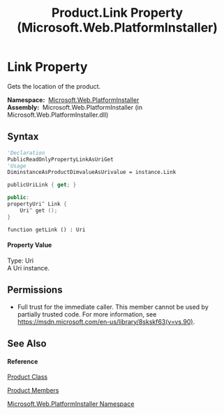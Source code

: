 ﻿---
title: Product.Link Property  (Microsoft.Web.PlatformInstaller)
TOCTitle: Link Property
ms:assetid: P:Microsoft.Web.PlatformInstaller.Product.Link
ms:mtpsurl: https://msdn.microsoft.com/en-us/library/microsoft.web.platforminstaller.product.link(v=VS.90)
ms:contentKeyID: 22049687
ms.date: 05/02/2012
mtps_version: v=VS.90
f1_keywords:
- Microsoft.Web.PlatformInstaller.Product.Link
- Microsoft.Web.PlatformInstaller.Product.get_Link
dev_langs:
- CSharp
- JScript
- VB
- c++
api_location:
- Microsoft.Web.PlatformInstaller.dll
api_name:
- Microsoft.Web.PlatformInstaller.Product.get_Link
- Microsoft.Web.PlatformInstaller.Product.Link
api_type:
- Managed
topic_type:
- apiref
- kbSyntax
product_family_name: VS
ROBOTS: INDEX,FOLLOW
---

# Link Property

Gets the location of the product.

**Namespace:**  [Microsoft.Web.PlatformInstaller](microsoft-web-platforminstaller-namespace.md)  
**Assembly:**  Microsoft.Web.PlatformInstaller (in Microsoft.Web.PlatformInstaller.dll)

## Syntax

``` vb
'Declaration
PublicReadOnlyPropertyLinkAsUriGet
'Usage
DiminstanceAsProductDimvalueAsUrivalue = instance.Link
```

``` csharp
publicUriLink { get; }
```

``` c++
public:
propertyUri^ Link {
    Uri^ get ();
}
```

``` jscript
function getLink () : Uri
```

#### Property Value

Type: Uri  
A Uri instance.  

## Permissions

  - Full trust for the immediate caller. This member cannot be used by partially trusted code. For more information, see <https://msdn.microsoft.com/en-us/library/8skskf63(v=vs.90)>.

## See Also

#### Reference

[Product Class](product-class-microsoft-web-platforminstaller.md)

[Product Members](product-members-microsoft-web-platforminstaller.md)

[Microsoft.Web.PlatformInstaller Namespace](microsoft-web-platforminstaller-namespace.md)

